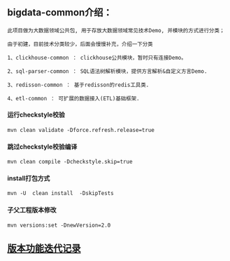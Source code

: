 ## bigdata-common介绍：
    
    此项目做为大数据领域公共包, 用于存放大数据领域常见技术Demo, 并模块的方式进行分类；
    
    由于初建，目前技术分类较少，后面会慢慢补充，介绍一下分类
    
    1、clickhouse-common ： clickhouse公共模块，暂时只有连接Demo。
    
    2、sql-parser-common ： SQL语法树解析模块，提供方言解析&自定义方言Demo.
    
    3、redisson-common ： 基于redisson的redis工具类.
    
    4、etl-common ： 可扩展的数据接入(ETL)基础框架.
    
#### 运行checkstyle校验

``` shell
mvn clean validate -Dforce.refresh.release=true
```



#### 跳过checkstyle校验编译

``` shell
mvn clean compile -Dcheckstyle.skip=true
```



#### install打包方式

```shell
mvn -U  clean install  -DskipTests
```



#### 子父工程版本修改

``` shell
mvn versions:set -DnewVersion=2.0
```


## [版本功能迭代记录](doc/release-note.md)
    
            


